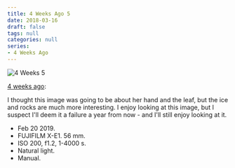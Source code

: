```yaml
---
title: 4 Weeks Ago 5
date: 2018-03-16
draft: false
tags: null
categories: null
series: 
- 4 Weeks Ago
---
```

![4 Weeks 5](/posts/4weeks5.jpg)

[4 weeks ago](https://light-transmuter.netlify.com/posts/4weeks/):

I thought this image was going to be about her hand and the leaf, but the ice and rocks are much more interesting. I enjoy looking at this image, but I suspect I'll deem it a failure a year from now - and I'll still enjoy looking at it.

* Feb 20 2019.
* FUJIFILM X-E1. 56 mm.
* ISO 200, f1.2, 1-4000 s.
* Natural light.
* Manual.

